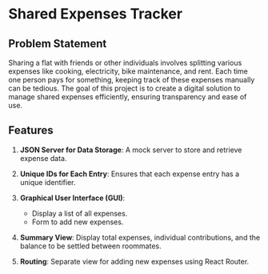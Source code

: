 # Shared Expenses Tracker

## Problem Statement

Sharing a flat with friends or other individuals involves splitting various expenses like cooking, electricity, bike maintenance, and rent. Each time one person pays for something, keeping track of these expenses manually can be tedious. The goal of this project is to create a digital solution to manage shared expenses efficiently, ensuring transparency and ease of use.

## Features

1. **JSON Server for Data Storage**: A mock server to store and retrieve expense data.

2. **Unique IDs for Each Entry**: Ensures that each expense entry has a unique identifier.

3. **Graphical User Interface (GUI)**:
   - Display a list of all expenses.
   - Form to add new expenses.

4. **Summary View**: Display total expenses, individual contributions, and the balance to be settled between roommates.

5. **Routing**: Separate view for adding new expenses using React Router.


